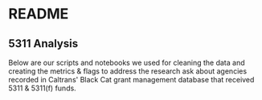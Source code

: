 # README

## 5311 Analysis

Below are our scripts and notebooks we used for cleaning the data and creating the metrics & flags to address the research ask about agencies recorded in Caltrans' Black Cat grant management database that received 5311 & 5311(f) funds. 

